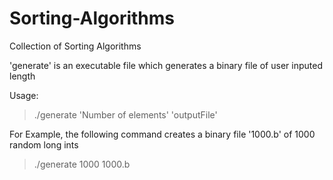 # Sorting-Algorithms
Collection of Sorting Algorithms

'generate' is an executable file which generates a binary file of user inputed length

Usage:
> ./generate 'Number of elements' 'outputFile'

For Example, the following command creates a binary file '1000.b' of 1000 random long ints
> ./generate 1000 1000.b
